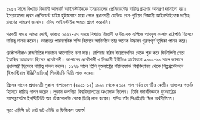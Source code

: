 ১৯৫২ সালে বিখ্যাত বিজ্ঞানী আলবার্ট আইনস্টাইনকে ইসরায়েলের প্রেসিডেন্টের দায়িত্ব গ্রহণের আমন্ত্রণ জানানো হয়। ইসরায়েলের প্রথম প্রেসিডেন্ট চাইম হুইজম্যান মারা গেলে প্রধানমন্ত্রী ডেভিড বেন-গুরিয়ন বিজ্ঞানী আইনস্টাইনকে দায়িত্ব গ্রহণের আমন্ত্রণ জানান। যদিও আইনস্টাইন ক্ষমতা গ্রহণ করেননি।

পরবর্তী সময়ে আমরা দেখি, ভারতে ২০০২-০৭ সময়ে বিখ্যাত বিজ্ঞানী ও উদ্ভাবক এপিজে আবদুল কালাম রাষ্ট্রপতি হিসেবে দায়িত্ব পালন করেন। ভারতের পারমাণবিক শক্তি হিসেবে আবির্ভাবে তার অনেক উদ্ভাবন গুরুত্বপূর্ণ ভূমিকা পালন করে।

প্রকৌশলীরাও রাজনীতির ময়দানে আলোচিত বলা যায়। রাশিয়ার বরিস ইয়েলেৎসিন থেকে শুরু করে ফিলিস্তিনী নেতা ইয়াছির আরাফাত ছিলেন প্রকৌশলী। জাপানের প্রকৌশলী ও বিজ্ঞানী ইউকিও হাটোয়ামা ২০০৯-১০ সালে জাপানে প্রধানমন্ত্রী হিসেবে দায়িত্ব পালন করেন। ১৯৭৬ সালে তিনি যুক্তরাষ্ট্রের স্ট্যানফোর্ড বিশ্ববিদ্যালয় থেকে শিল্পপ্রকৌশলে (ইন্ডাস্ট্রিয়াল ইঞ্জিনিয়ারিংয়) পিএইচডি ডিগ্রি লাভ করেন।

গ্রিসের সাবেক প্রধানমন্ত্রী লুকাস পাপাডেমস (২০১১-১২) ১৯৯৪ থেকে ২০০২ সাল পর্যন্ত দেশটির কেন্দ্রীয় ব্যাংকের গভর্নর হিসেবে দায়িত্ব পালন করেন। লুকাস কলম্বিয়া বিশ্ববিদ্যালয়ের অধ্যাপক ছিলেন। তিনি পদার্থবিজ্ঞানে যুক্তরাষ্ট্রের ম্যাসাচুসেটস ইনস্টিটিউট অব টেকনোলজি থেকে ডিগ্রি লাভ করেন। যদিও তাঁর পিএইচডি ছিল অর্থনীতিতে।

সূত্র: এবিসি ডট নেট ডট এইউ ও ফিজিকস ওয়ার্ল্ড
